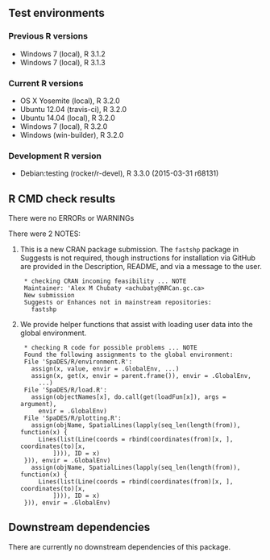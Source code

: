 ## Test environments

### Previous R versions
* Windows 7               (local), R 3.1.2
* Windows 7               (local), R 3.1.3

### Current R versions
* OS X Yosemite           (local), R 3.2.0
* Ubuntu 12.04        (travis-ci), R 3.2.0
* Ubuntu 14.04            (local), R 3.2.0
* Windows 7               (local), R 3.2.0
* Windows           (win-builder), R 3.2.0

### Development R version
* Debian:testing (rocker/r-devel), R 3.3.0 (2015-03-31 r68131)

## R CMD check results

There were no ERRORs or WARNINGs

There were 2 NOTES:

1. This is a new CRAN package submission. The `fastshp` package in Suggests is not required, though instructions for installation via GitHub are provided in the Description, README, and via a message to the user.

        * checking CRAN incoming feasibility ... NOTE
        Maintainer: 'Alex M Chubaty <achubaty@NRCan.gc.ca>
        New submission
        Suggests or Enhances not in mainstream repositories:
          fastshp

2. We provide helper functions that assist with loading user data into the global environment.

        * checking R code for possible problems ... NOTE
        Found the following assignments to the global environment:
        File 'SpaDES/R/environment.R':
          assign(x, value, envir = .GlobalEnv, ...)
          assign(x, get(x, envir = parent.frame()), envir = .GlobalEnv,
            ...)
        File 'SpaDES/R/load.R':
          assign(objectNames[x], do.call(get(loadFun[x]), args = argument),
            envir = .GlobalEnv)
        File 'SpaDES/R/plotting.R':
          assign(objName, SpatialLines(lapply(seq_len(length(from)), function(x) {
            Lines(list(Line(coords = rbind(coordinates(from)[x, ], coordinates(to)[x,
                ]))), ID = x)
        })), envir = .GlobalEnv)
          assign(objName, SpatialLines(lapply(seq_len(length(from)), function(x) {
            Lines(list(Line(coords = rbind(coordinates(from)[x, ], coordinates(to)[x,
                ]))), ID = x)
        })), envir = .GlobalEnv)

## Downstream dependencies

There are currently no downstream dependencies of this package.
